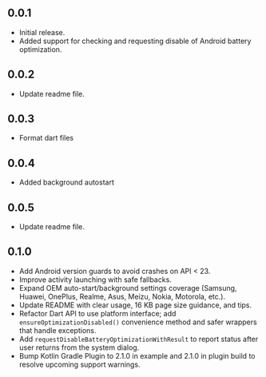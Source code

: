 ## 0.0.1

- Initial release.
- Added support for checking and requesting disable of Android battery optimization.


## 0.0.2

- Update readme file.

## 0.0.3

- Format dart files

## 0.0.4

- Added background autostart

## 0.0.5

- Update readme file.

## 0.1.0

- Add Android version guards to avoid crashes on API < 23.
- Improve activity launching with safe fallbacks.
- Expand OEM auto-start/background settings coverage (Samsung, Huawei, OnePlus, Realme, Asus, Meizu, Nokia, Motorola, etc.).
- Update README with clear usage, 16 KB page size guidance, and tips.
 - Refactor Dart API to use platform interface; add `ensureOptimizationDisabled()` convenience method and safer wrappers that handle exceptions.
 - Add `requestDisableBatteryOptimizationWithResult` to report status after user returns from the system dialog.
 - Bump Kotlin Gradle Plugin to 2.1.0 in example and 2.1.0 in plugin build to resolve upcoming support warnings.
